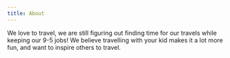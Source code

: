 ```yaml
---
title: About
---
```


We love to travel, we are still figuring out finding time for our travels while keeping our 9-5 jobs! We believe travelling with your kid makes it a lot more fun, and want to inspire others to travel.